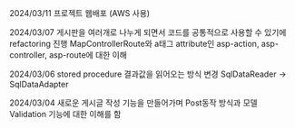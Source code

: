 2024/03/11
프로젝트 웹배포 (AWS 사용)

2024/03/07
게시판을 여러개로 나누게 되면서 코드를 공통적으로 사용할 수 있기에 refactoring 진행
MapControllerRoute와 a태그 attribute인 asp-action, asp-controller, asp-route에 대한 이해  

2024/03/06
stored procedure 결과값을 읽어오는 방식 변경 SqlDataReader -> SqlDataAdapter

2024/03/04
새로운 게시글 작성 기능을 만들어가며 Post동작 방식과 모델 Validation 기능에 대한 이해를 함
